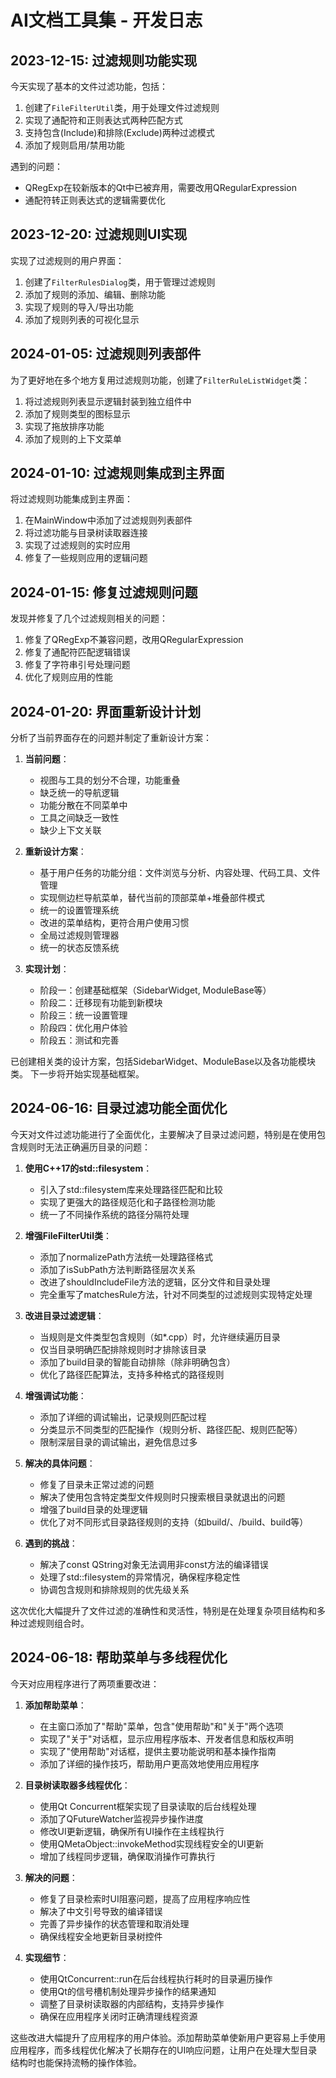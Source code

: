 # AI文档工具集 - 开发日志

## 2023-12-15: 过滤规则功能实现

今天实现了基本的文件过滤功能，包括：

1. 创建了`FileFilterUtil`类，用于处理文件过滤规则
2. 实现了通配符和正则表达式两种匹配方式
3. 支持包含(Include)和排除(Exclude)两种过滤模式
4. 添加了规则启用/禁用功能

遇到的问题：
- QRegExp在较新版本的Qt中已被弃用，需要改用QRegularExpression
- 通配符转正则表达式的逻辑需要优化

## 2023-12-20: 过滤规则UI实现

实现了过滤规则的用户界面：

1. 创建了`FilterRulesDialog`类，用于管理过滤规则
2. 添加了规则的添加、编辑、删除功能
3. 实现了规则的导入/导出功能
4. 添加了规则列表的可视化显示

## 2024-01-05: 过滤规则列表部件

为了更好地在多个地方复用过滤规则功能，创建了`FilterRuleListWidget`类：

1. 将过滤规则列表显示逻辑封装到独立组件中
2. 添加了规则类型的图标显示
3. 实现了拖放排序功能
4. 添加了规则的上下文菜单

## 2024-01-10: 过滤规则集成到主界面

将过滤规则功能集成到主界面：

1. 在MainWindow中添加了过滤规则列表部件
2. 将过滤功能与目录树读取器连接
3. 实现了过滤规则的实时应用
4. 修复了一些规则应用的逻辑问题

## 2024-01-15: 修复过滤规则问题

发现并修复了几个过滤规则相关的问题：

1. 修复了QRegExp不兼容问题，改用QRegularExpression
2. 修复了通配符匹配逻辑错误
3. 修复了字符串引号处理问题
4. 优化了规则应用的性能

## 2024-01-20: 界面重新设计计划

分析了当前界面存在的问题并制定了重新设计方案：

1. **当前问题**：
   - 视图与工具的划分不合理，功能重叠
   - 缺乏统一的导航逻辑
   - 功能分散在不同菜单中
   - 工具之间缺乏一致性
   - 缺少上下文关联

2. **重新设计方案**：
   - 基于用户任务的功能分组：文件浏览与分析、内容处理、代码工具、文件管理
   - 实现侧边栏导航菜单，替代当前的顶部菜单+堆叠部件模式
   - 统一的设置管理系统
   - 改进的菜单结构，更符合用户使用习惯
   - 全局过滤规则管理器
   - 统一的状态反馈系统

3. **实现计划**：
   - 阶段一：创建基础框架（SidebarWidget, ModuleBase等）
   - 阶段二：迁移现有功能到新模块
   - 阶段三：统一设置管理
   - 阶段四：优化用户体验
   - 阶段五：测试和完善

已创建相关类的设计方案，包括SidebarWidget、ModuleBase以及各功能模块类。
下一步将开始实现基础框架。

## 2024-06-16: 目录过滤功能全面优化

今天对文件过滤功能进行了全面优化，主要解决了目录过滤问题，特别是在使用包含规则时无法正确遍历目录的问题：

1. **使用C++17的std::filesystem**：
   - 引入了std::filesystem库来处理路径匹配和比较
   - 实现了更强大的路径规范化和子路径检测功能
   - 统一了不同操作系统的路径分隔符处理

2. **增强FileFilterUtil类**：
   - 添加了normalizePath方法统一处理路径格式
   - 添加了isSubPath方法判断路径层次关系
   - 改进了shouldIncludeFile方法的逻辑，区分文件和目录处理
   - 完全重写了matchesRule方法，针对不同类型的过滤规则实现特定处理

3. **改进目录过滤逻辑**：
   - 当规则是文件类型包含规则（如*.cpp）时，允许继续遍历目录
   - 仅当目录明确匹配排除规则时才排除该目录
   - 添加了build目录的智能自动排除（除非明确包含）
   - 优化了路径匹配算法，支持多种格式的路径规则

4. **增强调试功能**：
   - 添加了详细的调试输出，记录规则匹配过程
   - 分类显示不同类型的匹配操作（规则分析、路径匹配、规则匹配等）
   - 限制深层目录的调试输出，避免信息过多

5. **解决的具体问题**：
   - 修复了目录未正常过滤的问题
   - 解决了使用包含特定类型文件规则时只搜索根目录就退出的问题
   - 增强了build目录的处理逻辑
   - 优化了对不同形式目录路径规则的支持（如build/、/build、build等）

6. **遇到的挑战**：
   - 解决了const QString对象无法调用非const方法的编译错误
   - 处理了std::filesystem的异常情况，确保程序稳定性
   - 协调包含规则和排除规则的优先级关系

这次优化大幅提升了文件过滤的准确性和灵活性，特别是在处理复杂项目结构和多种过滤规则组合时。

## 2024-06-18: 帮助菜单与多线程优化

今天对应用程序进行了两项重要改进：

1. **添加帮助菜单**：
   - 在主窗口添加了"帮助"菜单，包含"使用帮助"和"关于"两个选项
   - 实现了"关于"对话框，显示应用程序版本、开发者信息和版权声明
   - 实现了"使用帮助"对话框，提供主要功能说明和基本操作指南
   - 添加了详细的操作技巧，帮助用户更高效地使用应用程序

2. **目录树读取器多线程优化**：
   - 使用Qt Concurrent框架实现了目录读取的后台线程处理
   - 添加了QFutureWatcher监视异步操作进度
   - 修改UI更新逻辑，确保所有UI操作在主线程执行
   - 使用QMetaObject::invokeMethod实现线程安全的UI更新
   - 增加了线程同步逻辑，确保取消操作可靠执行

3. **解决的问题**：
   - 修复了目录检索时UI阻塞问题，提高了应用程序响应性
   - 解决了中文引号导致的编译错误
   - 完善了异步操作的状态管理和取消处理
   - 确保线程安全地更新目录树控件

4. **实现细节**：
   - 使用QtConcurrent::run在后台线程执行耗时的目录遍历操作
   - 使用Qt的信号槽机制处理异步操作的结果通知
   - 调整了目录树读取器的内部结构，支持异步操作
   - 确保在应用程序关闭时正确清理线程资源

这些改进大幅提升了应用程序的用户体验。添加帮助菜单使新用户更容易上手使用应用程序，而多线程优化解决了长期存在的UI响应问题，让用户在处理大型目录结构时也能保持流畅的操作体验。 